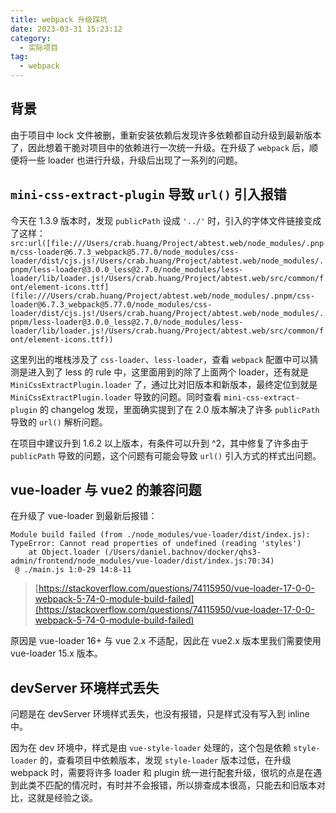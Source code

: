 ```yaml
---
title: webpack 升级踩坑
date: 2023-03-31 15:23:12
category:
  - 实际项目
tag:
  - webpack
---
```


## 背景

由于项目中 lock 文件被删，重新安装依赖后发现许多依赖都自动升级到最新版本了，因此想着干脆对项目中的依赖进行一次统一升级。在升级了 `webpack` 后，顺便将一些 loader 也进行升级，升级后出现了一系列的问题。

## `mini-css-extract-plugin` 导致 `url()` 引入报错

今天在 1.3.9 版本时，发现 `publicPath` 设成 `'../'` 时，引入的字体文件链接变成了这样：`src:url([file:///Users/crab.huang/Project/abtest.web/node_modules/.pnpm/css-loader@6.7.3_webpack@5.77.0/node_modules/css-loader/dist/cjs.js!/Users/crab.huang/Project/abtest.web/node_modules/.pnpm/less-loader@3.0.0_less@2.7.0/node_modules/less-loader/lib/loader.js!/Users/crab.huang/Project/abtest.web/src/common/font/element-icons.ttf](file:///Users/crab.huang/Project/abtest.web/node_modules/.pnpm/css-loader@6.7.3_webpack@5.77.0/node_modules/css-loader/dist/cjs.js!/Users/crab.huang/Project/abtest.web/node_modules/.pnpm/less-loader@3.0.0_less@2.7.0/node_modules/less-loader/lib/loader.js!/Users/crab.huang/Project/abtest.web/src/common/font/element-icons.ttf))`

这里列出的堆栈涉及了 `css-loader`、`less-loader`，查看 `webpack` 配置中可以猜测是进入到了 less 的 rule 中，这里面用到的除了上面两个 loader，还有就是 `MiniCssExtractPlugin.loader` 了，通过比对旧版本和新版本，最终定位到就是 `MiniCssExtractPlugin.loader` 导致的问题。同时查看 `mini-css-extract-plugin` 的 changelog 发现，里面确实提到了在 2.0 版本解决了许多 `publicPath ` 导致的 `url()` 解析问题。

在项目中建议升到 1.6.2 以上版本，有条件可以升到 ^2，其中修复了许多由于 `publicPath` 导致的问题，这个问题有可能会导致 `url()` 引入方式的样式出问题。

## vue-loader 与 vue2 的兼容问题

在升级了 vue-loader 到最新后报错：

```
Module build failed (from ./node_modules/vue-loader/dist/index.js):
TypeError: Cannot read properties of undefined (reading 'styles')
    at Object.loader (/Users/daniel.bachnov/docker/qhs3-admin/frontend/node_modules/vue-loader/dist/index.js:70:34)
 @ ./main.js 1:0-29 14:8-11
```

> [https://stackoverflow.com/questions/74115950/vue-loader-17-0-0-webpack-5-74-0-module-build-failed](https://stackoverflow.com/questions/74115950/vue-loader-17-0-0-webpack-5-74-0-module-build-failed)

原因是 vue-loader 16+ 与 vue 2.x 不适配，因此在 vue2.x 版本里我们需要使用 vue-loader 15.x 版本。

## devServer 环境样式丢失

问题是在 devServer 环境样式丢失，也没有报错，只是样式没有写入到 inline 中。

因为在 dev 环境中，样式是由 `vue-style-loader` 处理的，这个包是依赖 `style-loader`  的，查看项目中依赖版本，发现 `style-loader` 版本过低，在升级 webpack 时，需要将许多 loader 和 plugin 统一进行配套升级，很坑的点是在遇到此类不匹配的情况时，有时并不会报错，所以排查成本很高，只能去和旧版本对比，这就是经验之谈。